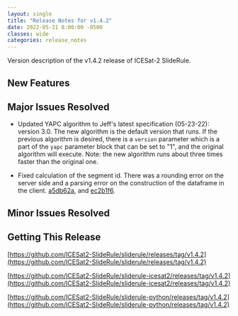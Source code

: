 ```yaml
---
layout: single
title: "Release Notes for v1.4.2"
date: 2022-05-31 8:00:00 -0500
classes: wide
categories: release_notes
---
```


Version description of the v1.4.2 release of ICESat-2 SlideRule.

## New Features

## Major Issues Resolved

- Updated YAPC algorithm to Jeff's latest specification (05-23-22): version 3.0.  The new algorithm is the default version that runs.  If the previous algorithm is desired, there is a `version` parameter which is a part of the `yapc` parameter block that can be set to "1", and the original algorithm will execute.  Note: the new algorithm runs about three times faster than the original one.

- Fixed calculation of the segment id.  There was a rounding error on the server side and a parsing error on the construction of the dataframe in the client. [a5db62a](https://github.com/ICESat2-SlideRule/sliderule-python/commit/a5db62ad9b7570e25ab7105eaec06267e4fadf11), and [ec2b1f6](https://github.com/ICESat2-SlideRule/sliderule-icesat2/commit/ec2b1f6bc53c4f1e93f0dcffa7abd4dcec8379c6).

## Minor Issues Resolved

## Getting This Release

[https://github.com/ICESat2-SlideRule/sliderule/releases/tag/v1.4.2](https://github.com/ICESat2-SlideRule/sliderule/releases/tag/v1.4.2)

[https://github.com/ICESat2-SlideRule/sliderule-icesat2/releases/tag/v1.4.2](https://github.com/ICESat2-SlideRule/sliderule-icesat2/releases/tag/v1.4.2)

[https://github.com/ICESat2-SlideRule/sliderule-python/releases/tag/v1.4.2](https://github.com/ICESat2-SlideRule/sliderule-python/releases/tag/v1.4.2)

